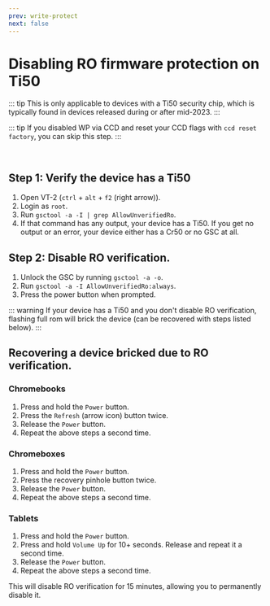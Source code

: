 ```yaml
---
prev: write-protect
next: false
---
```

# Disabling RO firmware protection on Ti50

::: tip
This is only applicable to devices with a Ti50 security chip, which is typically found in devices released during or after mid-2023.
:::

::: tip
If you disabled WP via CCD and reset your CCD flags with `ccd reset factory`, you can skip this step.
:::

<br>

## Step 1: Verify the device has a Ti50

1. Open VT-2 (`ctrl` + `alt` + `f2` (right arrow)).
2. Login as `root`.
3. Run `gsctool -a -I | grep AllowUnverifiedRo`.
4. If that command has any output, your device has a Ti50. If you get no output or an error, your device either has a Cr50 or no GSC at all.

## Step 2: Disable RO verification.
1. Unlock the GSC by running `gsctool -a -o`.
2. Run `gsctool -a -I AllowUnverifiedRo:always`.
3. Press the power button when prompted.

::: warning
If your device has a Ti50 and you don't disable RO verification, flashing full rom will brick the device (can be recovered with steps listed below).
:::

## Recovering a device bricked due to RO verification.
### Chromebooks

1. Press and hold the `Power` button.
2. Press the `Refresh` (arrow icon) button twice.
3. Release the `Power` button.
4. Repeat the above steps a second time.

### Chromeboxes

1. Press and hold the `Power` button.
2. Press the recovery pinhole button twice.
3. Release the `Power` button.
4. Repeat the above steps a second time.

### Tablets

1. Press and hold the `Power` button.
2. Press and hold `Volume Up` for 10+ seconds. Release and repeat it a second time.
3. Release the `Power` button.
4. Repeat the above steps a second time.

This will disable RO verification for 15 minutes, allowing you to permanently disable it.


